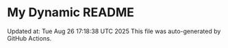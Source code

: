 # My Dynamic README
Updated at: Tue Aug 26 17:18:38 UTC 2025
This file was auto-generated by GitHub Actions.
